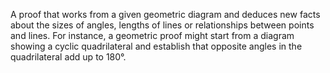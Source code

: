 A proof that works from a given geometric diagram and deduces new facts
about the sizes of angles, lengths of lines or relationships between
points and lines. For instance, a geometric proof might start from a
diagram showing a cyclic quadrilateral and establish that opposite
angles in the quadrilateral add up to 180°.
